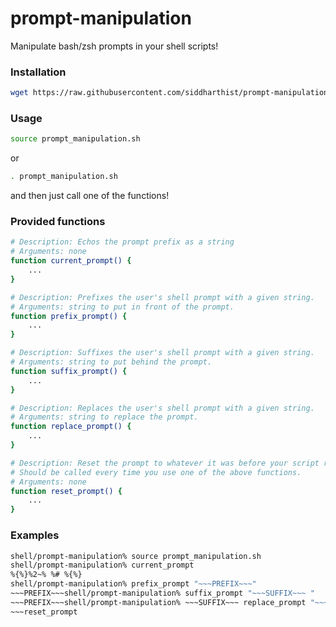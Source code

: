 # prompt-manipulation
Manipulate bash/zsh prompts in your shell scripts!

### Installation
```bash
wget https://raw.githubusercontent.com/siddharthist/prompt-manipulation/master/prompt-manipulation.sh
```

### Usage
```bash
source prompt_manipulation.sh
```
or
```bash
. prompt_manipulation.sh
```
and then just call one of the functions!

### Provided functions
```bash
# Description: Echos the prompt prefix as a string
# Arguments: none
function current_prompt() {
    ...
}

# Description: Prefixes the user's shell prompt with a given string.
# Arguments: string to put in front of the prompt.
function prefix_prompt() {
    ...
}

# Description: Suffixes the user's shell prompt with a given string.
# Arguments: string to put behind the prompt.
function suffix_prompt() {
    ...
}

# Description: Replaces the user's shell prompt with a given string.
# Arguments: string to replace the prompt.
function replace_prompt() {
    ...
}

# Description: Reset the prompt to whatever it was before your script ran.
# Should be called every time you use one of the above functions.
# Arguments: none
function reset_prompt() {
    ...
}
```

### Examples

```bash
shell/prompt-manipulation% source prompt_manipulation.sh
shell/prompt-manipulation% current_prompt
%{%}%2~% %# %{%}
shell/prompt-manipulation% prefix_prompt "~~~PREFIX~~~"
~~~PREFIX~~~shell/prompt-manipulation% suffix_prompt "~~~SUFFIX~~~ "
~~~PREFIX~~~shell/prompt-manipulation% ~~~SUFFIX~~~ replace_prompt "~~~"
~~~reset_prompt
```
